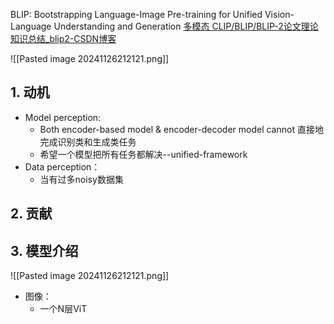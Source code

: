 BLIP: Bootstrapping Language-Image Pre-training for Unified Vision-Language Understanding and Generation
[多模态 CLIP/BLIP/BLIP-2论文理论知识总结_blip2-CSDN博客](https://blog.csdn.net/m0_59805198/article/details/134909942)

![[Pasted image 20241126212121.png]]
## 1. 动机

- Model perception: 
	- Both encoder-based model & encoder-decoder model cannot 直接地完成识别类和生成类任务
	- 希望一个模型把所有任务都解决--unified-framework
- Data perception：
	- 当有过多noisy数据集


## 2. 贡献


## 3. 模型介绍

![[Pasted image 20241126212121.png]]

- 图像：
	- 一个N层ViT


